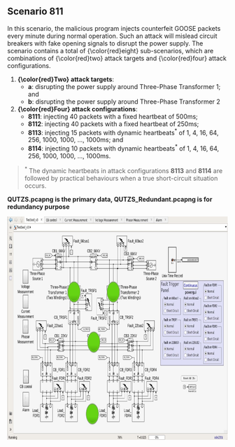 ## Scenario 811
In this scenario, the malicious program injects counterfeit GOOSE packets every minute during normal operation. Such an attack will mislead circuit breakers with fake opening signals to disrupt the power supply. The scenario contains a total of {\color{red}eight} sub-scenarios, which are combinations of {\color{red}two} attack targets and {\color{red}four} attack configurations.
1. **{\color{red}Two} attack targets**: 
   - **a**: disrupting the power supply around Three-Phase Transformer 1; and 
   - **b**: disrupting the power supply around Three-Phase Transformer 2
2. **{\color{red}Four} attack configurations**:
   - **8111**: injecting 40 packets with a fixed heartbeat of 500ms;
   - **8112**: injecting 40 packets with a fixed heartbeat of 250ms;
   - **8113**: injecting 15 packets with dynamic heartbeats<sup>*</sup> of 1, 4, 16, 64, 256, 1000, 1000, ..., 1000ms; and
   - **8114**: injecting 10 packets with dynamic heartbeats<sup>*</sup> of 1, 4, 16, 64, 256, 1000, 1000, ..., 1000ms.

> <sup>*</sup> The dynamic heartbeats in attack configurations **8113** and **8114** are followed by practical behaviours when a true short-circuit situation occurs.

**QUTZS.pcapng is the primary data, QUTZS_Redundant.pcapng is for redundancy purpose**

<img src="https://github.com/CSCRC-SCREED/QUT-ZSS-2023/blob/main/PrimaryPlant.jpg" alt="" width="800" height="510" />
